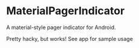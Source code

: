 # MaterialPagerIndicator

A material-style pager indicator for Android.

Pretty hacky, but works! See app for sample usage
